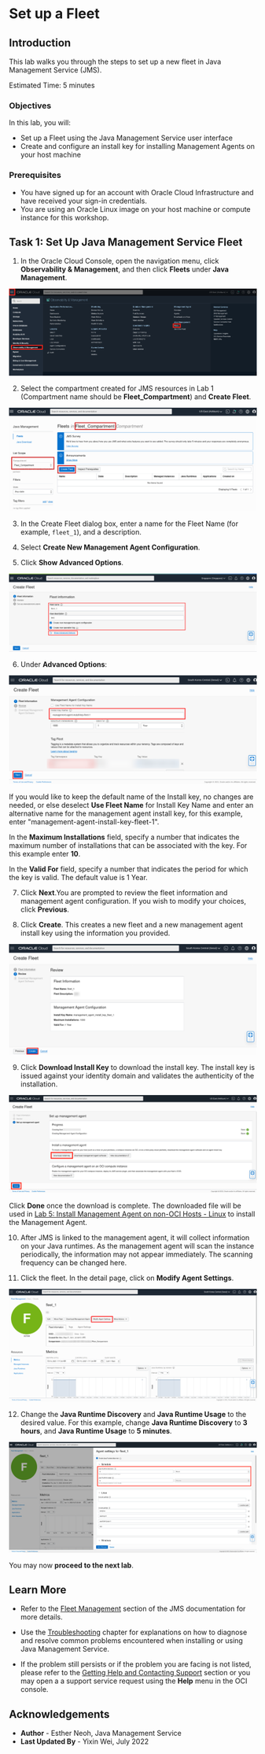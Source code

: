 # Set up a Fleet

## Introduction

This lab walks you through the steps to set up a new fleet in Java Management Service (JMS).

Estimated Time: 5 minutes

### Objectives

In this lab, you will:

* Set up a Fleet using the Java Management Service user interface
* Create and configure an install key for installing Management Agents on your host machine

### Prerequisites

* You have signed up for an account with Oracle Cloud Infrastructure and have received your sign-in credentials.
* You are using an Oracle Linux image on your host machine or compute instance for this workshop.

## Task 1: Set Up Java Management Service Fleet

1. In the Oracle Cloud Console, open the navigation menu, click **Observability & Management**, and then click **Fleets** under **Java Management**.

  ![image of console navigation to java management service](images/console-navigation-jms.png)

2. Select the compartment created for JMS resources in Lab 1 (Compartment name should be **Fleet_Compartment**) and **Create Fleet**.

  ![image of create fleet](images/create-fleet-create-new.png)

3. In the Create Fleet dialog box, enter a name for the Fleet Name (for example, `fleet_1`), and a description.

4. Select **Create New Management Agent Configuration**.

5. Click **Show Advanced Options**.

  ![image of create fleet options page](images/create-fleet.png)

6. Under **Advanced Options**:

  ![image of fleet advanced options](images/create-fleet-advanced-configuration.png)

  If you would like to keep the default name of the Install key, no changes are needed, or else deselect **Use Fleet Name** for Install Key Name and enter an alternative name for the management agent install key, for this example, enter "management-agent-install-key-fleet-1".

  In the **Maximum Installations** field, specify a number that indicates the maximum number of installations that can be associated with the key. For this example enter **10**.

  In the **Valid For** field, specify a number that indicates the period for which the key is valid. The default value is 1 Year.

7. Click **Next**.You are prompted to review the fleet information and management agent configuration. If you wish to modify your choices, click **Previous**.

8. Click **Create**. This creates a new fleet and a new management agent install key using the information you provided.

  ![image of create fleet confirm creation](images/create-fleet-create.png)

9. Click **Download Install Key** to download the install key. The install key is issued against your identity domain and validates the authenticity of the installation.

  ![image of page to download management agent software](images/download-management-agent-software-new.png)

  Click **Done** once the download is complete. The downloaded file will be used in [Lab 5: Install Management Agent on non-OCI Hosts - Linux](?lab=set-up-of-management-agent-linux) to install the Management Agent.

10. After JMS is linked to the management agent, it will collect information on your Java runtimes. As the management agent will scan the instance periodically, the information may not appear immediately. The scanning frequency can be changed here.

11. Click the fleet. In the detail page, click on **Modify Agent Settings**.

  ![image of fleet details page](images/fleet-details-page-new.png)

12. Change the **Java Runtime Discovery** and **Java Runtime Usage** to the desired value. For this example, change **Java Runtime Discovery** to **3 hours**, and **Java Runtime Usage** to **5 minutes**.

  ![image of modify agent settings page](images/fleet-modify-agent-settings-new.png)

You may now **proceed to the next lab**.

## Learn More

* Refer to the [Fleet Management](https://docs.oracle.com/en-us/iaas/jms/doc/fleet-management.html) section of the JMS documentation for more details.

* Use the [Troubleshooting](https://docs.oracle.com/en-us/iaas/jms/doc/troubleshooting.html#GUID-2D613C72-10F3-4905-A306-4F2673FB1CD3) chapter for explanations on how to diagnose and resolve common problems encountered when installing or using Java Management Service.

* If the problem still persists or if the problem you are facing is not listed, please refer to the [Getting Help and Contacting Support](https://docs.oracle.com/en-us/iaas/Content/GSG/Tasks/contactingsupport.htm) section or you may open a a support service request using the **Help** menu in the OCI console.



## Acknowledgements

* **Author** - Esther Neoh, Java Management Service
* **Last Updated By** - Yixin Wei, July 2022
